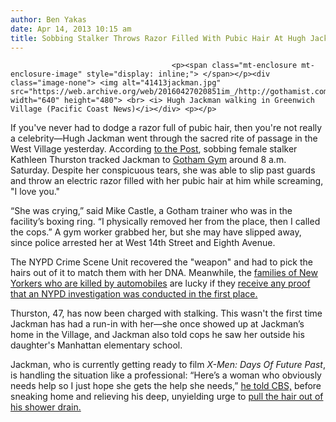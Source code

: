 ```yaml
---
author: Ben Yakas
date: Apr 14, 2013 10:15 am
title: Sobbing Stalker Throws Razor Filled With Pubic Hair At Hugh Jackman At Village Gym
---
```


	
										<p><span class="mt-enclosure mt-enclosure-image" style="display: inline;"> </span></p><div class="image-none"> <img alt="41413jackman.jpg" src="https://web.archive.org/web/20160427020851im_/http://gothamist.com/attachments/byakas/41413jackman.jpg" width="640" height="480"> <br> <i> Hugh Jackman walking in Greenwich Village (Pacific Coast News)</i></div> <p></p>

<p>If you&apos;ve never had to dodge a razor full of pubic hair, then you&apos;re not really a celebrity&#x2014;Hugh Jackman went through the sacred rite of passage in the West Village yesterday. According <a href="https://web.archive.org/web/20160427020851/http://www.nypost.com/p/news/local/manhattan/hugh_pubic_enemy_NsCZo3ohNZFoRarAghXk9H">to the Post</a>, sobbing female stalker Kathleen Thurston tracked Jackman to <a href="https://web.archive.org/web/20160427020851/http://www.gothamgymnyc.com/">Gotham Gym</a> around 8 a.m. Saturday. Despite her conspicuous tears, she was able to slip past guards and throw an electric razor filled with her pubic hair at him while screaming, &quot;I love you.&quot;</p>

<p>&#x201C;She was crying,&#x201D; said Mike Castle, a Gotham trainer who was in the facility&#x2019;s boxing ring. &#x201C;I physically removed her from the place, then I called the cops.&#x201D; A gym worker grabbed her, but she may have slipped away, since police arrested her at West 14th Street and Eighth Avenue. </p>

<p>The NYPD Crime Scene Unit recovered the &quot;weapon&quot; and had to pick the hairs out of it to match them with her DNA. Meanwhile, the <a href="https://web.archive.org/web/20160427020851/http://gothamist.com/2011/12/19/lost_evidence_sloppy_investigation.php">families of New Yorkers who are killed by automobiles</a> are lucky if they <a href="https://web.archive.org/web/20160427020851/http://gothamist.com/tags/ryooyamada">receive any proof that an NYPD investigation was conducted in the first place.</a>  </p>

<p>Thurston, 47, has now been charged with stalking. This wasn&apos;t the first time Jackman has had a run-in with her&#x2014;she once showed up at Jackman&#x2019;s home in the Village, and Jackman also told cops he saw her outside his daughter&apos;s Manhattan elementary school. </p>

<p>Jackman, who is currently getting ready to film <em>X-Men: Days Of Future Past</em>, is handling the situation like a professional: &#x201C;Here&#x2019;s a woman who obviously needs help so I just hope she gets the help she needs,&#x201D; <a href="https://web.archive.org/web/20160427020851/http://newyork.cbslocal.com/2013/04/14/woman-arrested-for-stalking-hugh-jackman-in-west-village/?utm_source=dlvr.it&amp;utm_medium=twitter">he told CBS,</a> before sneaking home and relieving his deep, unyielding urge to <a href="https://web.archive.org/web/20160427020851/http://www.youtube.com/watch?v=DkTOYGnqU4Y">pull the hair out of his shower drain.</a>  </p>					
										
									
				